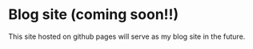 # Blog site (coming soon!!)

This site hosted on github pages will serve as my blog site in the future.
